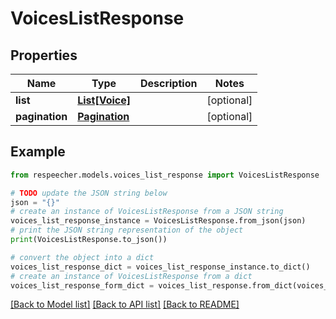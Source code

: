 # VoicesListResponse


## Properties

Name | Type | Description | Notes
------------ | ------------- | ------------- | -------------
**list** | [**List[Voice]**](Voice.md) |  | [optional] 
**pagination** | [**Pagination**](Pagination.md) |  | [optional] 

## Example

```python
from respeecher.models.voices_list_response import VoicesListResponse

# TODO update the JSON string below
json = "{}"
# create an instance of VoicesListResponse from a JSON string
voices_list_response_instance = VoicesListResponse.from_json(json)
# print the JSON string representation of the object
print(VoicesListResponse.to_json())

# convert the object into a dict
voices_list_response_dict = voices_list_response_instance.to_dict()
# create an instance of VoicesListResponse from a dict
voices_list_response_form_dict = voices_list_response.from_dict(voices_list_response_dict)
```
[[Back to Model list]](../README.md#documentation-for-models) [[Back to API list]](../README.md#documentation-for-api-endpoints) [[Back to README]](../README.md)


